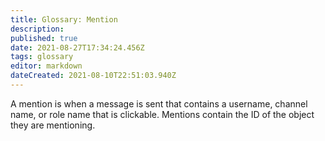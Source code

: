 ```yaml
---
title: Glossary: Mention
description: 
published: true
date: 2021-08-27T17:34:24.456Z
tags: glossary
editor: markdown
dateCreated: 2021-08-10T22:51:03.940Z
---
```


A mention is when a message is sent that contains a username, channel name, or role name that is clickable. Mentions contain the ID of the object they are mentioning.